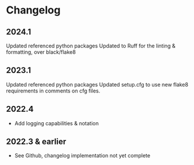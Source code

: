 # Changelog

## 2024.1

Updated referenced python packages
Updated to Ruff for the linting & formatting, over black/flake8

## 2023.1

Updated referenced python packages
Updated setup.cfg to use new flake8 requirements in comments on cfg files.

## 2022.4

- Add logging capabilities & notation

## 2022.3 & earlier

- See Github, changelog implementation not yet complete
